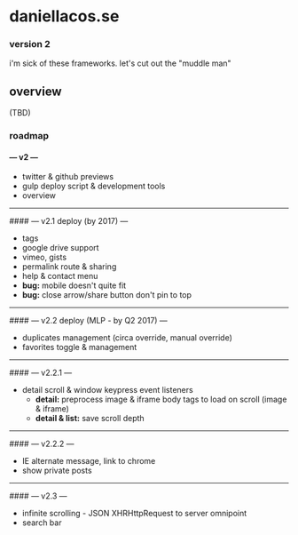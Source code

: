 # daniellacos.se
### version 2

i'm sick of these frameworks. let's cut out the "muddle man"

## overview

(TBD)

### roadmap

#### — v2 —

* twitter & github previews
* gulp deploy script & development tools
* overview

<hr>
#### — v2.1 deploy (by 2017) —

* tags
* google drive support
* vimeo, gists
* permalink route & sharing
* help & contact menu
* **bug:** mobile doesn't quite fit
* **bug:** close arrow/share button don't pin to top


<hr>
#### — v2.2 deploy (MLP - by Q2 2017) —

* duplicates management (circa override, manual override)
* favorites toggle & management

<hr>
#### — v2.2.1 —

* detail scroll & window keypress event listeners
  * **detail:** preprocess image & iframe body tags to load on scroll (image & iframe)
  * **detail & list:** save scroll depth

<hr>
#### — v2.2.2 —

* IE alternate message, link to chrome
* show private posts

<hr>
#### — v2.3 —

* infinite scrolling - JSON XHRHttpRequest to server omnipoint
* search bar
